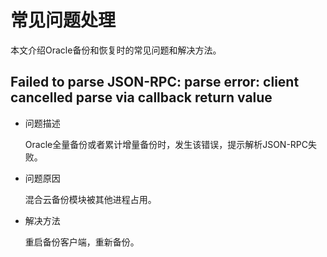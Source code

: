 # 常见问题处理

本文介绍Oracle备份和恢复时的常见问题和解决方法。

## Failed to parse JSON-RPC: parse error: client cancelled parse via callback return value

-   问题描述

    Oracle全量备份或者累计增量备份时，发生该错误，提示解析JSON-RPC失败。

-   问题原因

    混合云备份模块被其他进程占用。

-   解决方法

    重启备份客户端，重新备份。


